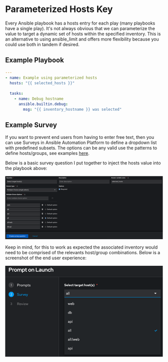 # Parameterized Hosts Key

Every Ansible playbook has a hosts entry for each play (many playbooks have a single play). It's not always obvious that we can parameterize the value to target a dynamic set of hosts within the specified inventory. This is an alternative to using ansible_limit and offers more flexibility because you could use both in tandem if desired.

## Example Playbook

```yaml
---
- name: Example using parameterized hosts
  hosts: "{{ selected_hosts }}"
  
  tasks:
    - name: Debug hostname
      ansible.builtin.debug:
        msg: "{{ inventory_hostname }} was selected"
```

## Example Survey

If you want to prevent end users from having to enter free text, then you can use Surveys in Ansible Automation Platform to define a dropdown list with predefined subsets. The options can be any valid use the patterns to define hosts/groups, see examples [here](https://docs.ansible.com/ansible/latest/inventory_guide/intro_patterns.html).

Below is a basic survey question I put together to inject the hosts value into the playbook above:
<br><br>
![Select Hosts Survey Edit](../../../.attachments/selected_hosts_survey_edit.png)

Keep in mind, for this to work as expected the associated inventory would need to be comprised of the relevants host/group combinations. Below is a screenshot of the end user experience:
<br><br>
![Select Hosts Survey Use](../../../.attachments/selected_hosts_survey_use.png)